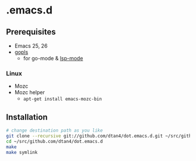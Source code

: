 # .emacs.d

## Prerequisites

- Emacs 25, 26
- [gopls](https://github.com/golang/go/wiki/gopls)
  - for go-mode & [lsp-mode](https://github.com/emacs-lsp/lsp-mode)

### Linux

- Mozc
- Mozc helper
  - `apt-get install emacs-mozc-bin`

## Installation

```bash
# change destination path as you like
git clone --recursive git://github.com/dtan4/dot.emacs.d.git ~/src/github.com/dtan4/dot.emacs.d
cd ~/src/github.com/dtan4/dot.emacs.d
make
make symlink
```
